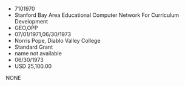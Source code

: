 * 7101970
* Stanford Bay Area Educational Computer Network For          Curriculum Development
* GEO,OPP
* 07/01/1971,06/30/1973
* Norris Pope, Diablo Valley College
* Standard Grant
*   name not available
* 06/30/1973
* USD 25,100.00

NONE
